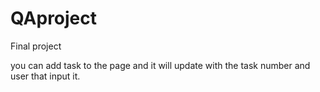 # QAproject
Final project

you can add task to the page and it will update with the task number and user that input it.
